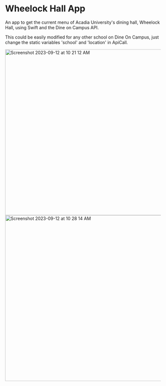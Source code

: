# Wheelock Hall App

An app to get the current menu of Acadia University's dining hall, Wheelock Hall, using Swift and the Dine on Campus API.

This could be easily modified for any other school on Dine On Campus, just change the static variables 'school' and 'location' in ApiCall.

<img width="537" alt="Screenshot 2023-09-12 at 10 21 12 AM" src="https://github.com/aidanc2004/Wheelock-Hall-App/assets/67815343/d8177b78-c9f2-4055-ba5f-32b1f6bc4025">
<img width="537" alt="Screenshot 2023-09-12 at 10 28 14 AM" src="https://github.com/aidanc2004/Wheelock-Hall-App/assets/67815343/67a0141b-832f-41c1-81b7-85815e533589">
